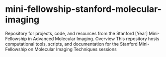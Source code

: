 # mini-fellowship-stanford-molecular-imaging
Repository for projects, code, and resources from the Stanford [Year] Mini-Fellowship in Advanced Molecular Imaging.
Overview
This repository hosts computational tools, scripts, and documentation for the Stanford Mini-Fellowship on Molecular Imaging Techniques sessions

